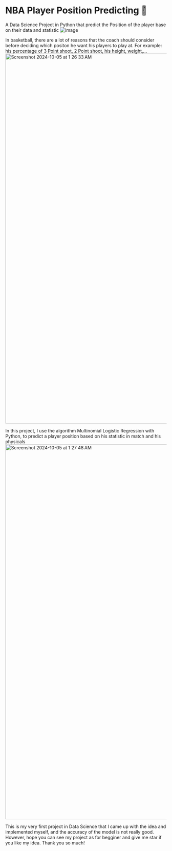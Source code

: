 # NBA Player Position Predicting 🏀
A Data Science Project in Python that predict the Position of the player base on their data and statistic
![image](https://github.com/user-attachments/assets/1b139704-b694-418a-899a-96aeca8bf7c4)

In basketball, there are a lot of reasons that the coach should consider before deciding which positon he want his players to play at. For example: his percentage of 3 Point shoot, 2 Point shoot, his height, weight,...
<img width="1155" alt="Screenshot 2024-10-05 at 1 26 33 AM" src="https://github.com/user-attachments/assets/2242df84-81dc-4a9e-8bc3-55ea68cdc0a8">

In this project, I use the algorithm Multinomial Logistic Regression with Python, to predict a player position based on his statistic in match and his physicals
<img width="1171" alt="Screenshot 2024-10-05 at 1 27 48 AM" src="https://github.com/user-attachments/assets/7b3ed612-5bf4-47ae-aae4-8486907d2bdb">

This is my very first project in Data Science that I came up with the idea and implemented myself, and the accuracy of the model is not really good.
However, hope you can see my project as for begginer and give me star if you like my idea. Thank you so much!
